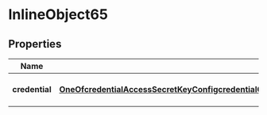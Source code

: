 

# InlineObject65

## Properties

Name | Type | Description | Notes
------------ | ------------- | ------------- | -------------
**credential** | [**OneOfcredentialAccessSecretKeyConfigcredentialClientIDSecretConfigcredentialEmailPrivateKeyConfigcredentialTenantUsernameKeypairConfigcredentialUsernameAPIKeyConfigcredentialUsernameKeypairConfigcredentialUsernamePasswordConfigcredentialUsernamePasswordKeypairConfigcredentialOauth2Config**](OneOfcredentialAccessSecretKeyConfigcredentialClientIDSecretConfigcredentialEmailPrivateKeyConfigcredentialTenantUsernameKeypairConfigcredentialUsernameAPIKeyConfigcredentialUsernameKeypairConfigcredentialUsernamePasswordConfigcredentialUsernamePasswordKeypairConfigcredentialOauth2Config.md) | Payload for updating a credential | 



